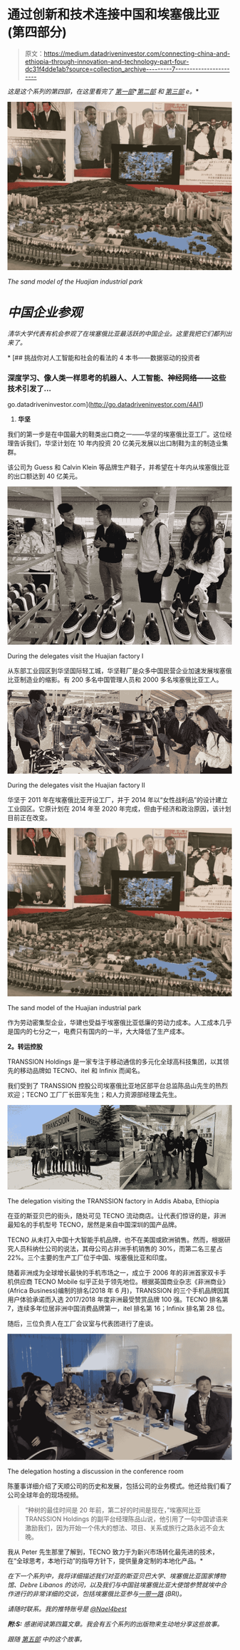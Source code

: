 # 通过创新和技术连接中国和埃塞俄比亚(第四部分)

> 原文：<https://medium.datadriveninvestor.com/connecting-china-and-ethiopia-through-innovation-and-technology-part-four-dc31f4dde1ab?source=collection_archive---------7----------------------->

*这是这个系列的第四部，在这里看完了* [*第一部*](https://medium.com/@naelhailemariam/connecting-china-and-ethiopia-through-innovation-and-technology-part-one-16fc82dfc3a3)*[*第二部*](https://medium.com/@naelhailemariam/connecting-china-and-ethiopia-through-innovation-and-technology-part-two-8b5d2830d48e) *和* [*第三部*](https://medium.com/@naelhailemariam/connecting-china-and-ethiopia-through-innovation-and-technology-part-three-80a16146411c) *e。**

*![](img/d8b99c26ecfa515f18cb6451bfefd911.png)*

*The sand model of the Huajian industrial park*

# *中国企业参观*

*清华大学代表有机会参观了在埃塞俄比亚最活跃的中国企业。这里我把它们都列出来了。*

*[](http://go.datadriveninvestor.com/4AI1) [## 挑战你对人工智能和社会的看法的 4 本书——数据驱动的投资者

### 深度学习、像人类一样思考的机器人、人工智能、神经网络——这些技术引发了…

go.datadriveninvestor.com](http://go.datadriveninvestor.com/4AI1) 

1.  **华坚**

我们的第一步是在中国最大的鞋类出口商之一——华坚的埃塞俄比亚工厂。这位经理告诉我们，华坚计划在 10 年内投资 20 亿美元发展以出口制鞋为主的制造业集群。

该公司为 Guess 和 Calvin Klein 等品牌生产鞋子，并希望在十年内从埃塞俄比亚的出口额达到 40 亿美元。

![](img/5a13fb407dca61be9161949618c88dce.png)

During the delegates visit the Huajian factory I

从东部工业园区到华坚国际轻工城，华坚鞋厂是众多中国民营企业加速发展埃塞俄比亚制造业的缩影。有 200 多名中国管理人员和 2000 多名埃塞俄比亚工人。

![](img/73804d53e5551714ed5bcb4837901391.png)

During the delegates visit the Huajian factory II

华坚于 2011 年在埃塞俄比亚开设工厂，并于 2014 年以“女性战利品”的设计建立工业园区。它原计划在 2014 年至 2020 年完成，但由于经济和政治原因，该计划目前正在改变。

![](img/d8b99c26ecfa515f18cb6451bfefd911.png)

The sand model of the Huajian industrial park

作为劳动密集型企业，华建也受益于埃塞俄比亚低廉的劳动力成本。人工成本几乎是国内的七分之一，电费只有国内的一半，大大降低了生产成本。

**2。转运控股**

TRANSSION Holdings 是一家专注于移动通信的多元化全球高科技集团，以其领先的移动品牌如 TECNO、itel 和 Infinix 而闻名。

我们受到了 TRANSSION 控股公司埃塞俄比亚地区部平台总监陈品山先生的热烈欢迎；TECNO 工厂厂长田军先生；和人力资源部经理孟先生。

![](img/f0ed13bd5930ddc6fe6a41732e76c467.png)

The delegation visiting the TRANSSION factory in Addis Ababa, Ethiopia

在亚的斯亚贝巴的街头，随处可见 TECNO 流动商店。让代表们惊讶的是，非洲最知名的手机型号 TECNO，居然是来自中国深圳的国产品牌。

TECNO 从未打入中国十大智能手机品牌，也不在美国或欧洲销售。然而，根据研究人员科纳仕公司的说法，其母公司占非洲手机销售的 30%，而第二名三星占 22%。三个主要的生产工厂位于中国、埃塞俄比亚和印度。

随着非洲成为全球增长最快的手机市场之一，成立于 2006 年的非洲首家双卡手机供应商 TECNO Mobile 似乎正处于领先地位。根据英国商业杂志《非洲商业》(Africa Business)编制的排名(2018 年 6 月)，TRANSSION 的三个手机品牌因其用户体验承诺而入选 2017/2018 年度非洲最受赞赏品牌 100 强。TECNO 排名第 7，连续多年位居非洲中国消费品牌第一，itel 排名第 16；Infinix 排名第 28 位。

随后，三位负责人在工厂会议室与代表团进行了座谈。

![](img/b56557dadb02e21239c02c2306b9b442.png)

The delegation hosting a discussion in the conference room

陈董事详细介绍了天顺公司的历史和发展，包括公司的业务模式。他还给我们看了公司全球年会的现场视频。

> “种树的最佳时间是 20 年前，第二好的时间是现在，”埃塞阿比亚 TRANSSION Holdings 的副平台经理陈品山说，他引用了一句中国谚语来激励我们，因为开始一个伟大的想法、项目、关系或旅行之路永远不会太晚。

我从 Peter 先生那里了解到，TECNO 致力于为新兴市场转化最先进的技术，在“全球思考，本地行动”的指导方针下，提供量身定制的本地化产品。* 

*在下一个系列中，我将详细描述我们对亚的斯亚贝巴大学、埃塞俄比亚国家博物馆、Debre Libanos 的访问，以及我们与中国驻埃塞俄比亚大使馆参赞就埃中合作进行的非常详细的交谈，包括埃塞俄比亚参与[一带一路](https://www.beltroad-initiative.com/) (BRI)。*

*请随时联系。我的推特账号是 [@Nael4best](https://twitter.com/Nael4best)*

****附:S:*** *感谢阅读第四篇文章。我会有五个系列的出版物来生动地分享这些故事。**

**跟随* [*第五部*](https://medium.com/@naelhailemariam/connecting-china-and-ethiopia-through-innovation-and-technology-part-five-the-last-piece-375e5bfb608) *中的这个故事。**